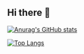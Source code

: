 ## Hi there 👋

[![Anurag's GitHub stats](https://github-readme-stats.vercel.app/api?username=sungikje)](https://github.com/anuraghazra/github-readme-stats)

[![Top Langs](https://github-readme-stats.vercel.app/api/top-langs/?username=sungikje)](https://github.com/anuraghazra/github-readme-stats)


<!--
**sungikje/sungikje** is a ✨ _special_ ✨ repository because its `README.md` (this file) appears on your GitHub profile.

Here are some ideas to get you started:

- 🔭 I’m currently working on ...
- 🌱 I’m currently learning ...
- 👯 I’m looking to collaborate on ...
- 🤔 I’m looking for help with ...
- 💬 Ask me about ...
- 📫 How to reach me: ...
- 😄 Pronouns: ...
- ⚡ Fun fact: ...
-->
